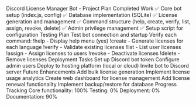 Discord License Manager Bot - Project Plan
Completed Work
✅ Core bot setup (index.js, config)
✅ Database implementation (SQLite)
✅ License generation and management
✅ Command structure (help, create, verify, list, assign, revoke, delete)
✅ Admin privilege management
✅ Setup script for configuration
Testing Plan
Test bot connection and startup
Verify each command:
!help - Display help menu (yes)
!create - Generate licenses for each language
!verify - Validate existing licenses
!list - List user licenses
!assign - Assign licenses to users
!revoke - Deactivate licenses
!delete - Remove licenses
Deployment Tasks
Set up Discord bot token
Configure admin users
Deploy to hosting platform (local or cloud)
Invite bot to Discord server
Future Enhancements
Add bulk license generation
Implement license usage analytics
Create web dashboard for license management
Add license renewal functionality
Implement backup/restore for database
Progress Tracking
Core functionality: 100%
Testing: 0%
Deployment: 0%
Documentation: 90%